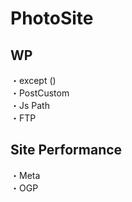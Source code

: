 # PhotoSite  

## WP  
・except ()                                          
・PostCustom  
・Js Path  
・FTP

## Site Performance
・Meta  
・OGP

